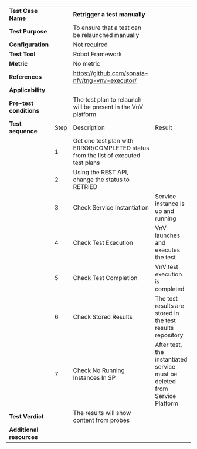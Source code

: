 |||||
| :--- | :--- | :--- | :--- |
| __Test Case Name__ | | __Retrigger a test manually__ | |
| __Test Purpose__ | | To ensure that a test can be relaunched manually| |
| __Configuration__ | | Not required| |
| __Test Tool__ | | Robot Framework| |
| __Metric__ | | No metric| |
| __References__ | | https://github.com/sonata-nfv/tng-vnv-executor/ | |
| __Applicability__ | | | |
| __Pre-test conditions__ | | The test plan to relaunch will be present in the VnV platform| |
| __Test sequence__ | Step | Description | Result |
| | 1 | Get one test plan with ERROR/COMPLETED status from the list of executed test plans|
| | 2 | Using the REST API, change the status to RETRIED|
| | 3 | Check Service Instantiation | Service instance is up and running |
| | 4 | Check Test Execution | VnV launches and executes the test |
| | 5 | Check Test Completion | VnV test execution is completed |
| | 6 | Check Stored Results | The test results are stored in the test results repository |
| | 7 | Check No Running Instances In SP | After test, the instantiated service must be deleted from Service Platform|  
| __Test Verdict__ | | The results will show content from probes | |
| __Additional resources__ | | | |
